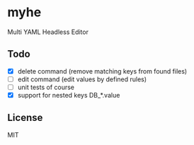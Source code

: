 # myhe
Multi YAML Headless Editor

## Todo
- [x] delete command (remove matching keys from found files)
- [ ] edit command (edit values by defined rules)
- [ ] unit tests of course
- [x] support for nested keys DB_*.value

## License
MIT
